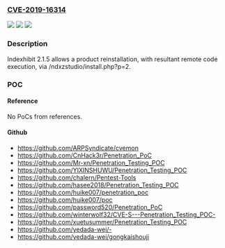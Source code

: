 ### [CVE-2019-16314](https://cve.mitre.org/cgi-bin/cvename.cgi?name=CVE-2019-16314)
![](https://img.shields.io/static/v1?label=Product&message=n%2Fa&color=blue)
![](https://img.shields.io/static/v1?label=Version&message=n%2Fa&color=blue)
![](https://img.shields.io/static/v1?label=Vulnerability&message=n%2Fa&color=brighgreen)

### Description

Indexhibit 2.1.5 allows a product reinstallation, with resultant remote code execution, via /ndxzstudio/install.php?p=2.

### POC

#### Reference
No PoCs from references.

#### Github
- https://github.com/ARPSyndicate/cvemon
- https://github.com/CnHack3r/Penetration_PoC
- https://github.com/Mr-xn/Penetration_Testing_POC
- https://github.com/YIXINSHUWU/Penetration_Testing_POC
- https://github.com/chalern/Pentest-Tools
- https://github.com/hasee2018/Penetration_Testing_POC
- https://github.com/huike007/penetration_poc
- https://github.com/huike007/poc
- https://github.com/password520/Penetration_PoC
- https://github.com/winterwolf32/CVE-S---Penetration_Testing_POC-
- https://github.com/xuetusummer/Penetration_Testing_POC
- https://github.com/yedada-wei/-
- https://github.com/yedada-wei/gongkaishouji

